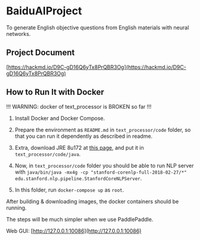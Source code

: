 # BaiduAIProject

To generate English objective questions from English materials with neural networks.

## Project Document

[https://hackmd.io/D9C-gD16Q6yTx8PrQBR3Og](https://hackmd.io/D9C-gD16Q6yTx8PrQBR3Og)

## How to Run It with Docker

!!! WARNING: docker of text_processor is BROKEN so far !!!
1. Install Docker and Docker Compose.

2. Prepare the environment as `README.md` in `text_processor/code` folder, so that you can run it dependently as described in readme.

3. Extra, download JRE 8u172 at [this page](http://www.oracle.com/technetwork/java/javase/downloads/jre8-downloads-2133155.html), and put it in `text_processor/code/java`.

4. Now, in `text_processor/code` folder you should be able to run NLP server with `java/bin/java -mx4g -cp "stanford-corenlp-full-2018-02-27/*" edu.stanford.nlp.pipeline.StanfordCoreNLPServer`.

5. In this folder, run `docker-compose up` as `root`.

After building & downloading images, the docker containers should be running.

The steps will be much simpler when we use PaddlePaddle.

Web GUI: [http://127.0.0.1:10086](http://127.0.0.1:10086)